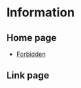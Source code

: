 # Information
## Home page
* <a href="https://teknikelektro-unibabwi.github.io">Forbidden</a>
## Link page
